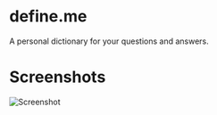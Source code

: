 # define.me
A personal dictionary for your questions and answers.

# Screenshots
![Screenshot](https://imgur.com/a/7jcxS)
